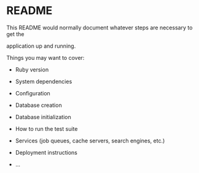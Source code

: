 # README

This README would normally document whatever steps are necessary to get the      

application up and running.  

Things you may want to cover:                                             
     
* Ruby version

* System dependencies    

* Configuration  

* Database creation

* Database initialization  

* How to run the test suite

* Services (job queues, cache servers, search engines, etc.)

* Deployment instructions

* ...
